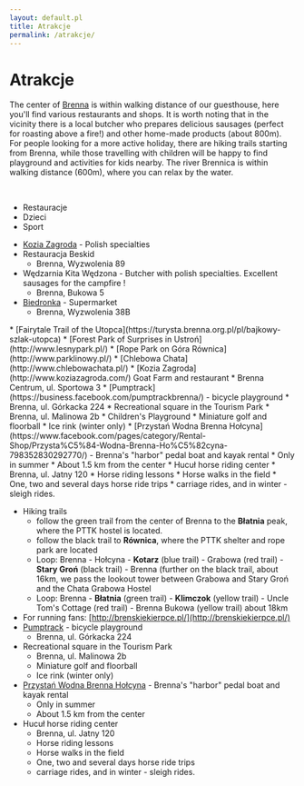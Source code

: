 ```yaml
---
layout: default.pl
title: Atrakcje
permalink: /atrakcje/
---
```


# Atrakcje

The center of [Brenna](https://en.wikipedia.org/wiki/Brenna,_Poland) is within walking distance of our guesthouse,
here you'll find various restaurants and shops. It is worth noting that in the vicinity there is a local butcher who 
prepares delicious sausages (perfect for roasting above a fire!) and other home-made products (about 800m). For people looking for a more active holiday, there are hiking trails 
starting from Brenna, while those travelling with children will be happy to find playground and activities for 
kids nearby. The river Brennica is within walking distance (600m), where you can relax by the water.

<br />
<div class="card">
    <nav class="tabs is-centered is-medium">
        <div class="container">
          <ul>
            <li class="tab is-active" onclick="openTab(event,'Eat')"><a><span class="icon is-small"><i class="fas fa-utensils" aria-hidden="true"></i></span><span>Restauracje</span></a></li>
            <li class="tab" onclick="openTab(event,'Kids')"><a><span class="icon is-small"><i class="fas fa-ice-cream" aria-hidden="true"></i></span><span>Dzieci</span></a></li>
            <li class="tab" onclick="openTab(event,'Sports')"><a><span class="icon is-small"><i class="fas fa-hiking" aria-hidden="true"></i></span><span>Sport</span></a></li>
          </ul>
        </div>
    </nav>
    <div class="container section">
        <div id="Eat" class="content-tab is-active" >
          <div class="content">
<div markdown="1">

  * [Kozia Zagroda](http://www.koziazagroda.com/) - Polish specialties
  * Restauracja Beskid
    * Brenna, Wyzwolenia 89
  * Wędzarnia Kita Wędzona - Butcher with polish specialties. Excellent sausages for the campfire !
    * Brenna, Bukowa 5
  * [Biedronka](https://www.biedronka.pl/) - Supermarket
    * Brenna, Wyzwolenia 38B
    
</div>
          </div>
        </div>
        <div id="Kids" class="content-tab">
           <div class="content">
<div markdown="1">
  * [Fairytale Trail of the Utopca](https://turysta.brenna.org.pl/pl/bajkowy-szlak-utopca)
  * [Forest Park of Surprises in Ustroń](http://www.lesnypark.pl/)
  * [Rope Park on Góra Równica](http://www.parklinowy.pl/)
  * [Chlebowa Chata](http://www.chlebowachata.pl/)
  * [Kozia Zagroda](http://www.koziazagroda.com/) Goat Farm and restaurant
    * Brenna Centrum, ul. Sportowa 3
  * [Pumptrack](https://business.facebook.com/pumptrackbrenna/) - bicycle playground
    * Brenna, ul. Górkacka 224
  * Recreational square in the Tourism Park
    * Brenna, ul. Malinowa 2b
    * Children's Playground
    * Miniature golf and floorball
    * Ice rink (winter only)
  * [Przystań Wodna Brenna Hołcyna](https://www.facebook.com/pages/category/Rental-Shop/Przysta%C5%84-Wodna-Brenna-Ho%C5%82cyna-798352830292770/) - Brenna's "harbor" pedal boat and kayak rental
    * Only in summer
    * About 1.5 km from the center
  * Hucuł horse riding center
    * Brenna, ul. Jatny 120
    * Horse riding lessons
    * Horse walks in the field
    * One, two and several days horse ride trips
    * carriage rides, and in winter - sleigh rides.
            
  
</div>
          </div>
        </div>
        <div id="Sports" class="content-tab">
        <div class="content">
<div markdown="1">

  * Hiking trails
    * follow the green trail from the center of Brenna to the **Błatnia** peak, where the PTTK hostel is located.
    * follow the black trail to **Równica**, where the PTTK shelter and rope park are located
    * Loop: Brenna - Hołcyna - **Kotarz** (blue trail) - Grabowa (red trail) - **Stary Groń** (black trail) - Brenna (further on the black trail, about 16km, we pass the lookout tower between Grabowa and Stary Groń and the Chata Grabowa Hostel
    * Loop: Brenna - **Błatnia** (green trail) - **Klimczok** (yellow trail) - Uncle Tom's Cottage (red trail) - Brenna Bukowa (yellow trail) about 18km
  * For running fans: [http://brenskiekierpce.pl/](http://brenskiekierpce.pl/)
  * [Pumptrack](https://business.facebook.com/pumptrackbrenna/) - bicycle playground
    * Brenna, ul. Górkacka 224
  * Recreational square in the Tourism Park
    * Brenna, ul. Malinowa 2b
    * Miniature golf and floorball
    * Ice rink (winter only)
  * [Przystań Wodna Brenna Hołcyna](https://www.facebook.com/pages/category/Rental-Shop/Przysta%C5%84-Wodna-Brenna-Ho%C5%82cyna-798352830292770/) - Brenna's "harbor" pedal boat and kayak rental
    * Only in summer
    * About 1.5 km from the center
  * Hucuł horse riding center
    * Brenna, ul. Jatny 120
    * Horse riding lessons
    * Horse walks in the field
    * One, two and several days horse ride trips
    * carriage rides, and in winter - sleigh rides.
</div>
        </div>
        </div>
    </div>
    <!--<div id="map"></div>-->
</div>




<script>
  var map;
  function initMap() {
    map = new google.maps.Map(document.getElementById('map'), {
      center: {lat: 49.7186637, lng: 18.9394271},
      zoom: 13
    });

    /*function addMarker(props) {
      var marker = new google.maps.Marker({
        position: props.coords,
        map: map,
      });

      var infoWindow = new google.maps.InfoWindow({
        content: '<h2>' + props.name + '</h2><p>' + props.address + '</p><p><strong>Openingsuren:</strong></p><p>' + props.opening_hours + '</p>'
      });

      marker.addListener('click', function() {
        infoWindow.open(map, marker);
      });

    }

    $.getJSON( "pharmacy_data.json", function( data ) {
      data.forEach(function(el){
        addMarker(el);
      })
    });*/

  }
</script>
<script src="https://maps.googleapis.com/maps/api/js?key={{ site.maps_api_key }}&callback=initMap"
async defer></script>

